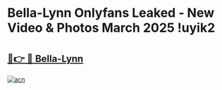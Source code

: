 # Bella-Lynn Onlyfans Leaked - New Video & Photos March 2025 !uyik2

# <h2><a href="https://776oon.iuczelnia.edu.pl?title=Bella-Lynn&ref=uyik2">🔗👉 🔴 Bella-Lynn</a></h2>

[![acn](https://github.com/user-attachments/assets/0f9c940e-d8b0-45ae-aac7-cd30a18b3e1c)](https://776oon.iuczelnia.edu.pl?title=Bella-Lynn&ref=uyik2)

